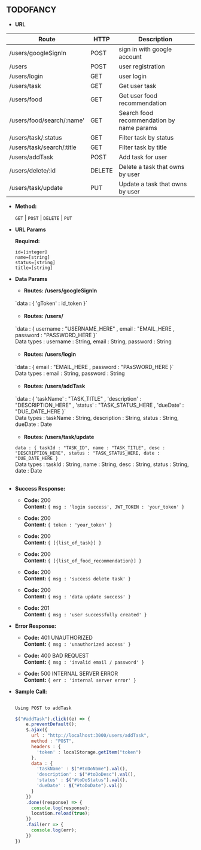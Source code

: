 **TODOFANCY**
----

* **URL**

Route | HTTP | Description
------------ | ------------- | -------------
/users/googleSignIn | POST | sign in with google account
/users| POST | user registration
/users/login | GET  | user login
/users/task | GET | Get user task
/users/food | GET | Get user food recommendation
/users/food/search/:name' | GET | Search food recommendation by name params
/users/task/:status | GET | Filter task by status
/users/task/search/:title | GET | Filter task by title
/users/addTask  | POST  | Add task for user
/users/delete/:id | DELETE | Delete a task that owns by user
/users/task/update  | PUT  | Update a task that owns by user


* **Method:**

  `GET` | `POST` | `DELETE` | `PUT`
  
*  **URL Params**


   **Required:**
 
   `id=[integer]` <br />
   `name=[string]` <br />
   `status=[string]` <br />
   `title=[string]` <br />


* **Data Params**

  * **Routes: /users/googleSignIn**

  <br />
  `data : { 'gToken' : id_token }`
  <br /><br />


  * **Routes: /users/**
 
 
  <br />
  `data : {
        username : "USERNAME_HERE" ,
        email : "EMAIL_HERE ,
        password : "PASSWORD_HERE
      }`
  <br />
  Data types : username : String, email : String, password : String
  <br /><br />


  * **Routes: /users/login**


  <br />
  `data : {
        email : "EMAIL_HERE ,
        password : "PAsSWORD_HERE
      }`
  <br />
  Data types :  email : String, password : String
  <br /><br />


  * **Routes: /users/addTask**


  <br />
  `data : {
            'taskName' : "TASK_TITLE" ,
            'description' : "DESCRIPTION_HERE" ,
            'status' : "TASK_STATUS_HERE ,
            'dueDate' : "DUE_DATE_HERE
          }`
  <br />
  Data types : taskName : String, description : String, status : String, dueDate : Date
  <br /><br />


  * **Routes: /users/task/update**  
  
   
  `data : {
          taskId : "TASK_ID",
          name : "TASK_TITLE",
          desc : "DESCRIPTION_HERE",
          status : "TASK_STATUS_HERE,
          date : "DUE_DATE_HERE
        }`
  <br />
  Data types : taskId : String, name : String, desc : String, status : String, date : Date
  <br /><br />

* **Success Response:**
  
  * **Code:** 200 <br />
    **Content:** `{ msg : 'login success', JWT_TOKEN : 'your_token' }`

  * **Code:** 200 <br />
    **Content:** `{ token : 'your_token' }`

  * **Code:** 200 <br />
    **Content:** `{ [{list_of_task}] }`
  
  * **Code:** 200 <br />
    **Content:** `{ [{list_of_food_recommendation}] }`

  * **Code:** 200 <br />
    **Content:** `{ msg : 'success delete task' }`
  
  * **Code:** 200 <br />
    **Content:** `{ msg : 'data update success' }`

  * **Code:** 201 <br />
    **Content:** `{ msg : 'user successfully created' }`


 
* **Error Response:**

  * **Code:** 401 UNAUTHORIZED <br />
    **Content:** `{ msg : 'unauthorized access' }`

  * **Code:** 400 BAD REQUEST <br />
    **Content:** `{ msg : 'invalid email / password' }`

  * **Code:** 500 INTERNAL SERVER ERROR <br />
    **Content:** `{ err : 'internal server error' }`
  

* **Sample Call:**

	```javascript
      
    Using POST to addTask
    
    $("#addTask").click((e) => {
        e.preventDefault();
        $.ajax({
          url : "http://localhost:3000/users/addTask",
          method : "POST",
          headers : {
            'token' : localStorage.getItem("token")
          },
          data : {
            'taskName' : $("#toDoName").val(),
            'description' : $("#toDoDesc").val(),
            'status' : $("#toDoStatus").val(),
            'dueDate' : $("#toDoDate").val()
          }
        })
        .done((response) => {
          console.log(response);
          location.reload(true);
        })
        .fail(err => {
          console.log(err);
        })
    })
    ```


